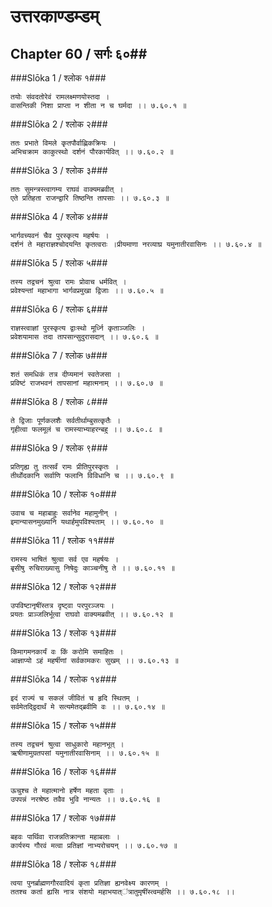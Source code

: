 उत्तरकाण्डम्डम्
===============================


## Chapter 60  / सर्गः ६०##


###Slōka 1 / श्लोक १###


    तयोः संवदतोरेवं रामलक्ष्मणयोस्तदा ।
    वासन्तिकी निशा प्राप्ता न शीता न च घर्मदा ।। ७.६०.१ ॥


###Slōka 2 / श्लोक २###


    ततः प्रभाते विमले कृतपौर्वाह्णिकक्रियः ।
    अभिचक्राम काकुत्स्थो दर्शनं पौरकार्यवित् ।। ७.६०.२ ॥


###Slōka 3 / श्लोक ३###


    ततः सुमन्त्रस्त्वागम्य राघवं वाक्यमब्रवीत् ।
    एते प्रतिहता राजन्द्वारि तिष्ठन्ति तापसाः ।। ७.६०.३ ॥


###Slōka 4 / श्लोक ४###


    भार्गवच्यवनं चैव पुरस्कृत्य महर्षयः ।
    दर्शनं ते महाराज्ञश्चोदयन्ति कृतत्वराः ।प्रीयमाणा नरव्याघ्र यमुनातीरवासिनः ।। ७.६०.४ ॥


###Slōka 5 / श्लोक ५###


    तस्य तद्वचनं श्रुत्वा रामः प्रोवाच धर्मवित् ।
    प्रवेश्यन्तां महाभागा भार्गवप्रमुखा द्विजाः ।। ७.६०.५ ॥


###Slōka 6 / श्लोक ६###


    राज्ञस्त्वाज्ञां पुरस्कृत्य द्वाःस्थो मूर्ध्नि कृताञ्जलिः ।
    प्रवेशयामास तदा तापसान्सुदुरासदान् ।। ७.६०.६ ॥


###Slōka 7 / श्लोक ७###


    शतं समधिकं तत्र दीप्यमानं स्वतेजसा ।
    प्रविष्टं राजभवनं तापसानां महात्मनाम् ।। ७.६०.७ ॥


###Slōka 8 / श्लोक ८###


    ते द्विजाः पूर्णकलशैः सर्वतीर्थाम्बुसत्कृतैः ।
    गृहीत्वा फलमूलं च रामस्याभ्याहरन्बहु ।। ७.६०.८ ॥


###Slōka 9 / श्लोक ९###


    प्रतिगृह्य तु तत्सर्वं रामः प्रीतिपुरस्कृतः ।
    तीर्थोदकानि सर्वाणि फलानि विविधानि च ।। ७.६०.९ ॥


###Slōka 10 / श्लोक १०###


    उवाच च महाबाहुः सर्वानेव महामुनीन् ।
    इमान्यासनमुख्यानि यथार्हमुपविश्यताम् ।। ७.६०.१० ॥


###Slōka 11 / श्लोक ११###


    रामस्य भाषितं श्रुत्वा सर्व एव महर्षयः ।
    बृसीषु रुचिराख्यासु निषेदुः काञ्चनीषु ते ।। ७.६०.११ ॥


###Slōka 12 / श्लोक १२###


    उपविष्टानृषींस्तत्र दृष्ट्वा परपुरञ्जयः ।
    प्रयतः प्राञ्जलिर्भूत्वा राघवो वाक्यमब्रवीत् ।। ७.६०.१२ ॥


###Slōka 13 / श्लोक १३###


    किमागमनकार्यं वः किं करोमि समाहितः ।
    आज्ञाप्यो ऽहं महर्षीणां सर्वकामकरः सुखम् ।। ७.६०.१३ ॥


###Slōka 14 / श्लोक १४###


    इदं राज्यं च सकलं जीवितं च हृदि स्थितम् ।
    सर्वमेतद्द्विदार्थं मे सत्यमेतद्ब्रवीमि वः ।। ७.६०.१४ ॥


###Slōka 15 / श्लोक १५###


    तस्य तद्वचनं श्रुत्वा साधुकारो महानभूत् ।
    ऋषीणामुग्रतपसां यमुनातीरवासिनाम् ।। ७.६०.१५ ॥


###Slōka 16 / श्लोक १६###


    ऊचुश्च ते महात्मानो हर्षेण महता वृताः ।
    उपपन्नं नरश्रेष्ठ तवैव भुवि नान्यतः ।। ७.६०.१६ ॥


###Slōka 17 / श्लोक १७###


    बहवः पार्थिवा राजन्नतिक्रान्ता महाबलाः ।
    कार्यस्य गौरवं मत्वा प्रतिज्ञां नाभ्यरोचयन् ।। ७.६०.१७ ॥


###Slōka 18 / श्लोक १८###


    त्वया पुनर्ब्राह्मणगौरवादियं कृता प्रतिज्ञा ह्यनवेक्ष्य कारणम् ।
    ततश्च कर्ता ह्यसि नात्र संशयो महाभयात्ऺत्रातुमृषींस्त्वमर्हसि ।। ७.६०.१८ ।।



